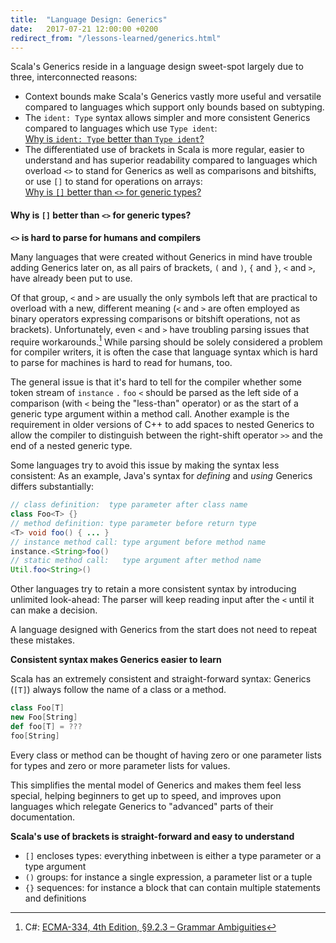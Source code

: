 ```yaml
---
title:  "Language Design: Generics"
date:   2017-07-21 12:00:00 +0200
redirect_from: "/lessons-learned/generics.html"
---
```


Scala's Generics reside in a language design sweet-spot largely due to three,
interconnected reasons:

- Context bounds make Scala's Generics vastly more useful and versatile compared
  to languages which support only bounds based on subtyping.
- The `ident: Type` syntax allows simpler and more consistent Generics compared
  to languages which use `Type ident`:<br/>
  [Why is `ident: Type` better than `Type ident`?](type-annotations)
- The differentiated use of brackets in Scala is more regular, easier
  to understand and has superior readability compared to languages which
  overload `<>` to stand for Generics as well as comparisons and bitshifts,
  or use `[]` to stand for operations on arrays:<br/>
  [Why is `[]` better than `<>` for generic types?](#why-is--better-than--for-generic-types)

#### Why is `[]` better than `<>` for generic types?

**`<>` is hard to parse for humans and compilers**

Many languages that were created without Generics in mind have trouble adding Generics later on, as all pairs of brackets, `(` and `)`, `{` and `}`, `<` and `>`, have already been put to use.

Of that group, `<` and `>` are usually the only symbols left that are practical to overload with a new, different meaning (`<` and `>` are often employed as binary operators expressing comparisons or bitshift operations, not as brackets).
Unfortunately, even `<` and `>` have troubling parsing issues that require workarounds.[^csharp-spec] While parsing should be solely considered a problem for compiler writers, it is often the case that language syntax which is hard to parse for machines is hard to read for humans, too.

The general issue is that it's hard to tell for the compiler whether some token stream of `instance` `.` `foo` `<` should be parsed as the left side of a comparison (with `<` being the "less-than" operator) or as the start of a generic type argument within a method call. Another example is the requirement in older versions of C++ to add spaces to nested Generics to allow the compiler to distinguish between the right-shift operator `>>` and the end of a nested generic type.

Some languages try to avoid this issue by making the syntax less consistent: As an example, Java's syntax for _defining_ and _using_ Generics differs substantially:

```java
// class definition:  type parameter after class name
class Foo<T> {}
// method definition: type parameter before return type
<T> void foo() { ... }
// instance method call: type argument before method name
instance.<String>foo()
// static method call:   type argument after method name
Util.foo<String>()
```

Other languages try to retain a more consistent syntax by introducing unlimited look-ahead:
The parser will keep reading input after the `<` until it can make a decision.

A language designed with Generics from the start does not need to repeat these mistakes.

**Consistent syntax makes Generics easier to learn**

Scala has an extremely consistent and straight-forward syntax: Generics (`[T]`) always follow the name of a class or a method.

```scala
class Foo[T]
new Foo[String]
def foo[T] = ???
foo[String]
```

Every class or method can be thought of having zero or one parameter lists for types and zero or more parameter lists for values.

This simplifies the mental model of Generics and makes them feel less special,
helping beginners to get up to speed, and improves upon languages which relegate
Generics to "advanced" parts of their documentation.


**Scala's use of brackets is straight-forward and easy to understand**

  - `[]` encloses types: everything inbetween is either a type parameter or a type argument
  - `()` groups: for instance a single expression, a parameter list or a tuple
  - `{}` sequences: for instance a block that can contain multiple statements and definitions

[^csharp-spec]: C#: [ECMA-334, 4th Edition, §9.2.3 – Grammar Ambiguities](https://www.ecma-international.org/publications/files/ECMA-ST/Ecma-334.pdf)
